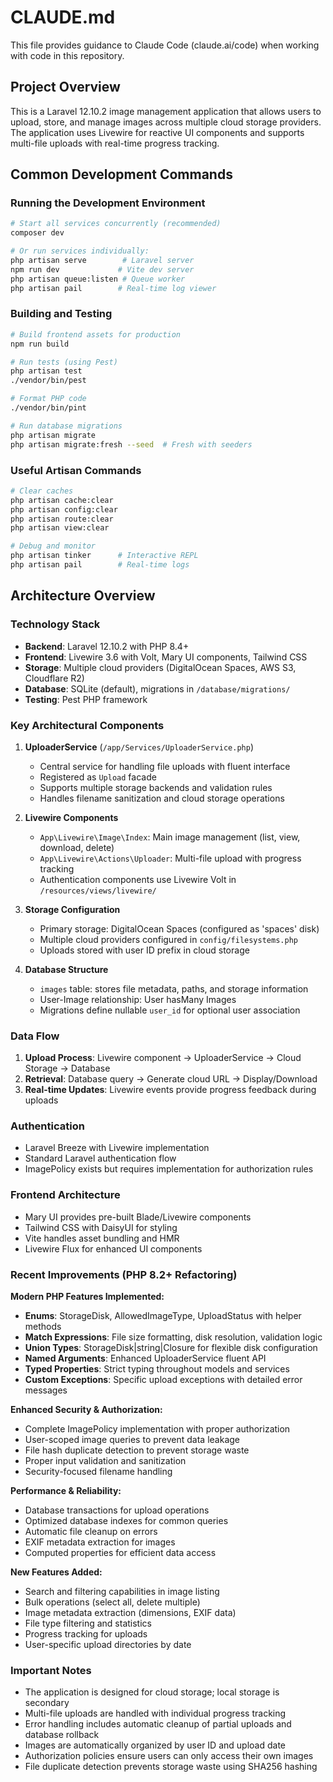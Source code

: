 # CLAUDE.md

This file provides guidance to Claude Code (claude.ai/code) when working with code in this repository.

## Project Overview

This is a Laravel 12.10.2 image management application that allows users to upload, store, and manage images across multiple cloud storage providers. The application uses Livewire for reactive UI components and supports multi-file uploads with real-time progress tracking.

## Common Development Commands

### Running the Development Environment
```bash
# Start all services concurrently (recommended)
composer dev

# Or run services individually:
php artisan serve        # Laravel server
npm run dev             # Vite dev server
php artisan queue:listen # Queue worker
php artisan pail        # Real-time log viewer
```

### Building and Testing
```bash
# Build frontend assets for production
npm run build

# Run tests (using Pest)
php artisan test
./vendor/bin/pest

# Format PHP code
./vendor/bin/pint

# Run database migrations
php artisan migrate
php artisan migrate:fresh --seed  # Fresh with seeders
```

### Useful Artisan Commands
```bash
# Clear caches
php artisan cache:clear
php artisan config:clear
php artisan route:clear
php artisan view:clear

# Debug and monitor
php artisan tinker      # Interactive REPL
php artisan pail        # Real-time logs
```

## Architecture Overview

### Technology Stack
- **Backend**: Laravel 12.10.2 with PHP 8.4+
- **Frontend**: Livewire 3.6 with Volt, Mary UI components, Tailwind CSS
- **Storage**: Multiple cloud providers (DigitalOcean Spaces, AWS S3, Cloudflare R2)
- **Database**: SQLite (default), migrations in `/database/migrations/`
- **Testing**: Pest PHP framework

### Key Architectural Components

1. **UploaderService** (`/app/Services/UploaderService.php`)
   - Central service for handling file uploads with fluent interface
   - Registered as `Upload` facade
   - Supports multiple storage backends and validation rules
   - Handles filename sanitization and cloud storage operations

2. **Livewire Components**
   - `App\Livewire\Image\Index`: Main image management (list, view, download, delete)
   - `App\Livewire\Actions\Uploader`: Multi-file upload with progress tracking
   - Authentication components use Livewire Volt in `/resources/views/livewire/`

3. **Storage Configuration**
   - Primary storage: DigitalOcean Spaces (configured as 'spaces' disk)
   - Multiple cloud providers configured in `config/filesystems.php`
   - Uploads stored with user ID prefix in cloud storage

4. **Database Structure**
   - `images` table: stores file metadata, paths, and storage information
   - User-Image relationship: User hasMany Images
   - Migrations define nullable `user_id` for optional user association

### Data Flow
1. **Upload Process**: Livewire component → UploaderService → Cloud Storage → Database
2. **Retrieval**: Database query → Generate cloud URL → Display/Download
3. **Real-time Updates**: Livewire events provide progress feedback during uploads

### Authentication
- Laravel Breeze with Livewire implementation
- Standard Laravel authentication flow
- ImagePolicy exists but requires implementation for authorization rules

### Frontend Architecture
- Mary UI provides pre-built Blade/Livewire components
- Tailwind CSS with DaisyUI for styling
- Vite handles asset bundling and HMR
- Livewire Flux for enhanced UI components

### Recent Improvements (PHP 8.2+ Refactoring)

**Modern PHP Features Implemented:**
- **Enums**: StorageDisk, AllowedImageType, UploadStatus with helper methods
- **Match Expressions**: File size formatting, disk resolution, validation logic
- **Union Types**: StorageDisk|string|Closure for flexible disk configuration
- **Named Arguments**: Enhanced UploaderService fluent API
- **Typed Properties**: Strict typing throughout models and services
- **Custom Exceptions**: Specific upload exceptions with detailed error messages

**Enhanced Security & Authorization:**
- Complete ImagePolicy implementation with proper authorization
- User-scoped image queries to prevent data leakage
- File hash duplicate detection to prevent storage waste
- Proper input validation and sanitization
- Security-focused filename handling

**Performance & Reliability:**
- Database transactions for upload operations
- Optimized database indexes for common queries
- Automatic file cleanup on errors
- EXIF metadata extraction for images
- Computed properties for efficient data access

**New Features Added:**
- Search and filtering capabilities in image listing
- Bulk operations (select all, delete multiple)
- Image metadata extraction (dimensions, EXIF data)
- File type filtering and statistics
- Progress tracking for uploads
- User-specific upload directories by date

### Important Notes
- The application is designed for cloud storage; local storage is secondary
- Multi-file uploads are handled with individual progress tracking
- Error handling includes automatic cleanup of partial uploads and database rollback
- Images are automatically organized by user ID and upload date
- Authorization policies ensure users can only access their own images
- File duplicate detection prevents storage waste using SHA256 hashing